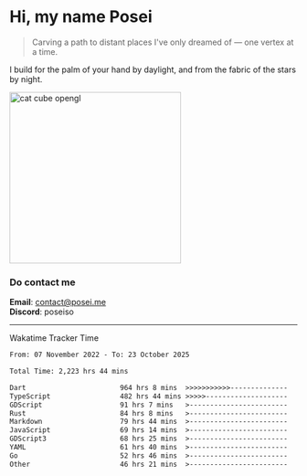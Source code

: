 # Hi, my name Posei  
> Carving a path to distant places I've only dreamed of — one vertex at a time.  

I build for the palm of your hand by daylight, and from the fabric of the stars by night.

  <img src="https://github.com/user-attachments/assets/54c92bc8-af3e-4bf1-b442-e889f1c01633" width="300" alt="cat cube opengl" />

### Do contact me

**Email**: [contact@posei.me](mailto:contact@posei.me)  
**Discord**: poseiso

---

Wakatime Tracker Time

<!--START_SECTION:waka-->

```txt
From: 07 November 2022 - To: 23 October 2025

Total Time: 2,223 hrs 44 mins

Dart                       964 hrs 8 mins  >>>>>>>>>>>--------------   43.36 %
TypeScript                 482 hrs 44 mins >>>>>--------------------   21.71 %
GDScript                   91 hrs 7 mins   >------------------------   04.10 %
Rust                       84 hrs 8 mins   >------------------------   03.78 %
Markdown                   79 hrs 44 mins  >------------------------   03.59 %
JavaScript                 69 hrs 14 mins  >------------------------   03.11 %
GDScript3                  68 hrs 25 mins  >------------------------   03.08 %
YAML                       61 hrs 40 mins  >------------------------   02.77 %
Go                         52 hrs 46 mins  >------------------------   02.37 %
Other                      46 hrs 21 mins  >------------------------   02.09 %
```

<!--END_SECTION:waka-->

